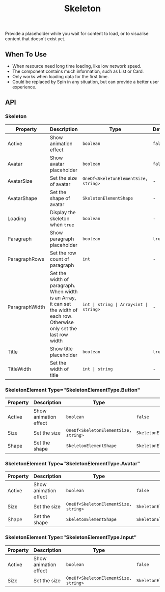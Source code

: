 ﻿---
category: Components
type: Feedback
title: Skeleton
cols: 1
cover: https://gw.alipayobjects.com/zos/alicdn/KpcciCJgv/Skeleton.svg
---

Provide a placeholder while you wait for content to load, or to visualise content that doesn't exist yet.

## When To Use

- When resource need long time loading, like low network speed.
- The component contains much information, such as List or Card.
- Only works when loading data for the first time.
- Could be replaced by Spin in any situation, but can provide a better user experience.

## API

### Skeleton

| Property         | Description                                                                | Type                                     | Default |
| ---------------- | -------------------------------------------------------------------------- | ---------------------------------------- | ------- |
| Active           | Show animation effect                                                      | `boolean`                                | `false` |
| Avatar           | Show avatar placeholder                                                    | `boolean`                                | `false` |
| AvatarSize       | Set the size of avatar                                                     | `OneOf<SkeletonElementSize, string>`     | -       |
| AvatarShape      | Set the shape of avatar                                                    | `SkeletonElementShape`                   | -       |
| Loading          | Display the skeleton when `true`                                           | `boolean`                                | -       |
| Paragraph        | Show paragraph placeholder                                                 | `boolean`                                | `true`  |
| ParagraphRows    | Set the row count of paragraph                                             | `int`                                    | -       |
| ParagraphWidth   | Set the width of paragraph. When width is an Array, it can set the width of each row. Otherwise only set the last row width | `int \| string \| Array<int \| string>`  | -       |
| Title            | Show title placeholder                                                     | `boolean`                                | `true`  |
| TitleWidth       | Set the width of title                                                     | `int \| string`                          | -       |


### SkeletonElement Type="SkeletonElementType.Button"

| Property | Description                 | Type                                 | Default                        |
| -------- | --------------------------- | ------------------------------------ | ------------------------------ |
| Active   | Show animation effect       | `boolean`                            | `false`                        |
| Size     | Set the size                | `OneOf<SkeletonElementSize, string>` | `SkeletonElementSize.Default`  |
| Shape    | Set the shape               | `SkeletonElementShape`               | `SkeletonElementShape.Default` |

### SkeletonElement Type="SkeletonElementType.Avatar"

| Property | Description                 | Type                                     | Default                        |
| -------- | --------------------------- | ---------------------------------------- | ------------------------------ |
| Active   | Show animation effect       | `boolean`                                | `false`                        |
| Size     | Set the size                | `OneOf<SkeletonElementSize, string>`     | `SkeletonElementSize.Default`  |
| Shape    | Set the shape               | `SkeletonElementShape`                   | `SkeletonElementShape.Default` |

### SkeletonElement Type="SkeletonElementType.Input"

| Property | Description                 | Type                                 | Default                       |
| -------- | --------------------------- | ------------------------------------ | ----------------------------- |
| Active   | Show animation effect       | `boolean`                            | `false`                       |
| Size     | Set the size                | `OneOf<SkeletonElementSize, string>` | `SkeletonElementSize.Default` |